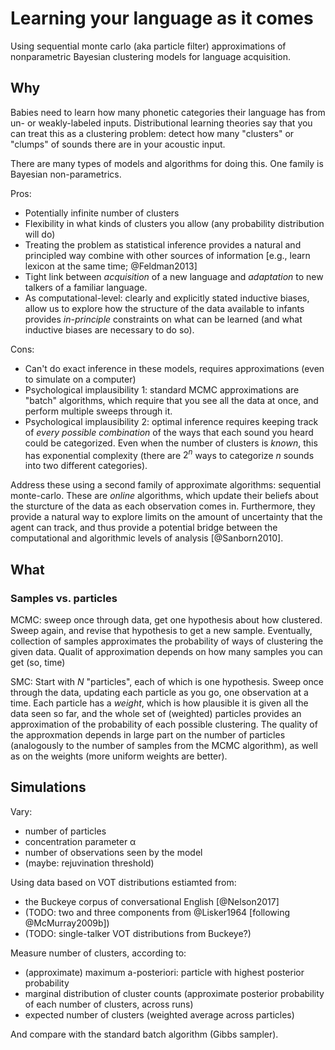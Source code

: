 # Learning your language as it comes

Using sequential monte carlo (aka particle filter) approximations of
nonparametric Bayesian clustering models for language acquisition.

## Why

Babies need to learn how many phonetic categories their language has from un- or
weakly-labeled inputs.  Distributional learning theories say that you can treat
this as a clustering problem: detect how many "clusters" or "clumps" of sounds
there are in your acoustic input.

There are many types of models and algorithms for doing this.  One family is
Bayesian non-parametrics.

Pros:
* Potentially infinite number of clusters
* Flexibility in what kinds of clusters you allow (any probability distribution
  will do)
* Treating the problem as statistical inference provides a natural and
  principled way combine with other sources of information [e.g., learn lexicon
  at the same time; @Feldman2013]
* Tight link between _acquisition_ of a new language and _adaptation_ to new
  talkers of a familiar language.
* As computational-level: clearly and explicitly stated inductive biases, allow
  us to explore how the structure of the data available to infants provides
  _in-principle_ constraints on what can be learned (and what inductive biases
  are necessary to do so).

Cons:
* Can't do exact inference in these models, requires approximations (even to
  simulate on a computer)
* Psychological implausibility 1: standard MCMC approximations are "batch"
  algorithms, which require that you see all the data at once, and perform
  multiple sweeps through it.
* Psychological implausibility 2: optimal inference requires keeping track of
  _every possible combination_ of the ways that each sound you heard could be
  categorized.  Even when the number of clusters is _known_, this has
  exponential complexity (there are $2^n$ ways to categorize $n$ sounds into two
  different categories).

Address these using a second family of approximate algorithms: sequential
monte-carlo.  These are _online_ algorithms, which update their beliefs about
the sturcture of the data as each observation comes in.  Furthermore, they
provide a natural way to explore limits on the amount of uncertainty that the
agent can track, and thus provide a potential bridge between the computational
and algorithmic levels of analysis [@Sanborn2010].


## What

### Samples vs. particles

MCMC: sweep once through data, get one hypothesis about how clustered.  Sweep
again, and revise that hypothesis to get a new sample.  Eventually, collection
of samples approximates the probability of ways of clustering the given data.
Qualit of approximation depends on how many samples you can get (so, time)

SMC: Start with $N$ "particles", each of which is one hypothesis.  Sweep once
through the data, updating each particle as you go, one observation at a time.
Each particle has a _weight_, which is how plausible it is given all the data
seen so far, and the whole set of (weighted) particles provides an approximation
of the probability of each possible clustering.  The quality of the approxmation
depends in large part on the number of particles (analogously to the number of
samples from the MCMC algorithm), as well as on the weights (more uniform
weights are better).


## Simulations

Vary:
  * number of particles
  * concentration parameter α
  * number of observations seen by the model
  * (maybe: rejuvination threshold)

Using data based on VOT distributions estiamted from:
  * the Buckeye corpus of conversational English [@Nelson2017]
  * (TODO: two and three components from @Lisker1964 [following @McMurray2009b])
  * (TODO: single-talker VOT distributions from Buckeye?)

Measure number of clusters, according to:
  * (approximate) maximum a-posteriori: particle with highest posterior
    probability
  * marginal distribution of cluster counts (approximate posterior probability
    of each number of clusters, across runs)
  * expected number of clusters (weighted average across particles)

And compare with the standard batch algorithm (Gibbs sampler).
